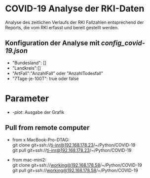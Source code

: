 # COVID-19 Analyse der RKI-Daten

Analyse des zeitlichen Verlaufs der RKI Fallzahlen entsprechend der Reports, die vom RKI erfasst und bereit gestellt werden.

## Konfiguration der Analyse mit *config_covid-19.json*

- "Bundesland": []
- "Landkreis":[]
- "ArtFall":"AnzahlFall" oder "AnzahlTodesfall"
- "7Tage-je-100T": true oder false

# Parameter

- *-plot*: Ausgabe der Grafik

## Pull from remote computer

- from x MacBook-Pro-DTAG:  
  git clone git+ssh://ti-inr@192.168.178.23/~/Python/COVID-19  
  git pull git+ssh://ti-inr@192.168.178.23/~/Python/COVID-19

- from mac-mini2:  
  git clone git+ssh://working@192.168.178.58/~/Python/COVID-19  
  git pull git+ssh://working@192.168.178.58/~/Python/COVID-19
  
 
  
